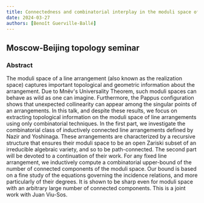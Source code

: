 ```yaml
---
title: Connectedness and combinatorial interplay in the moduli space of line arrangements.
date: 2024-03-27
authors: [Benoît Guerville-Ballé]
---
```


## Moscow-Beijing topology seminar

### Abstract

The moduli space of a line arrangement (also known as the realization space) captures important topological and geometric information about the arrangement. Due to Mnëv's Universality Theorem, such moduli spaces can behave as wild as one can imagine. Furthermore, the Pappus configuration shows that unexpected collinearity can appear among the singular points of an arrangements. In this talk, and despite these results, we focus on extracting topological information on the moduli space of line arrangements using only combinatorial techniques. In the first part, we investigate the combinatorial class of inductively connected line arrangements defined by Nazir and Yoshinaga. These arrangements are characterized by a recursive structure that ensures their moduli space to be an open Zariski subset of an irreducible algebraic variety, and so to be path-connected. The second part will be devoted to a continuation of their work. For any fixed line arrangement, we inductively compute a combinatorial upper-bound of the number of connected components of the moduli space. Our bound is based on a fine study of the equations governing the incidence relations, and more particularly of their degrees. It is shown to be sharp even for moduli space with an arbitrary large number of connected components. This is a joint work with Juan Viu-Sos.
  




